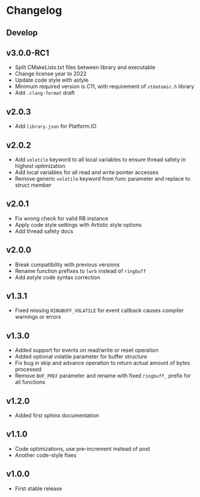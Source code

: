 # Changelog

## Develop

## v3.0.0-RC1

- Split CMakeLists.txt files between library and executable
- Change license year to 2022
- Update code style with astyle
- Minimum required version is C11, with requirement of `stdatomic.h` library
- Add `.clang-format` draft

## v2.0.3

- Add `library.json` for Platform.IO

## v2.0.2

- Add `volatile` keyword to all local variables to ensure thread safety in highest optimization
- Add local variables for all read and write pointer accesses
- Remove generic `volatile` keyword from func parameter and replace to struct member

## v2.0.1

- Fix wrong check for valid RB instance
- Apply code style settings with Artistic style options
- Add thread safety docs

## v2.0.0

- Break compatibility with previous versions
- Rename function prefixes to `lwrb` instead of `ringbuff`
- Add astyle code syntax correction

## v1.3.1

- Fixed missing `RINGBUFF_VOLATILE` for event callback causes compiler warnings or errors

## v1.3.0

- Added support for events on read/write or reset operation
- Added optional volatile parameter for buffer structure
- Fix bug in skip and advance operation to return actual amount of bytes processed
- Remove `BUF_PREF` parameter and rename with fixed `ringbuff_` prefix for all functions

## v1.2.0

- Added first sphinx documentation

## v1.1.0

- Code optimizations, use pre-increment instead of post
- Another code-style fixes

## v1.0.0

- First stable release